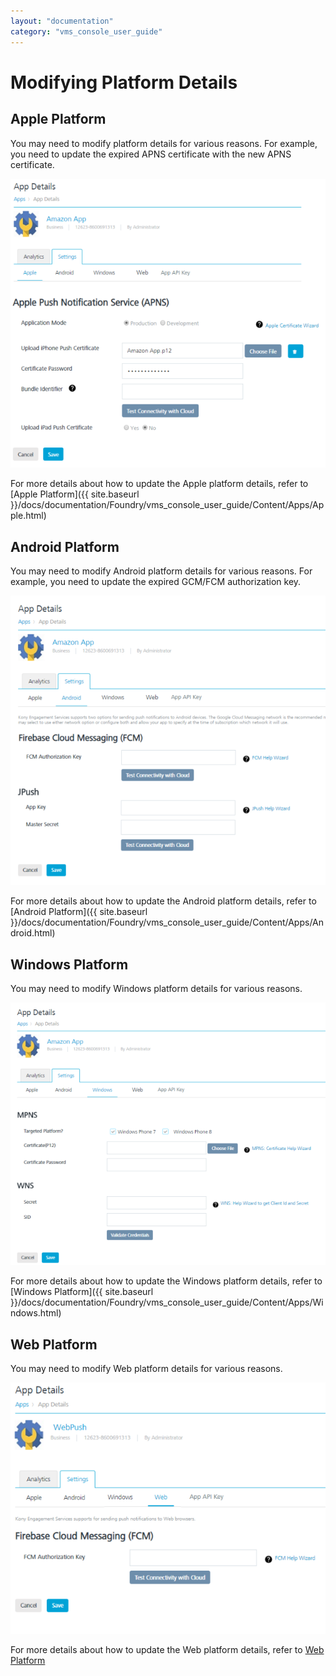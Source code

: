```yaml
---
layout: "documentation"
category: "vms_console_user_guide"
---
```

                            


Modifying Platform Details
==========================

Apple Platform
--------------

You may need to modify platform details for various reasons. For example, you need to update the expired APNS certificate with the new APNS certificate.

![](../Resources/Images/Overview/Apps/modifyapplepl_626x575.png)

For more details about how to update the Apple platform details, refer to [Apple Platform]({{ site.baseurl }}/docs/documentation/Foundry/vms_console_user_guide/Content/Apps/Apple.html)

Android Platform
----------------

You may need to modify Android platform details for various reasons. For example, you need to update the expired GCM/FCM authorization key.

![](../Resources/Images/Overview/Apps/modifyandroidpl_628x577.png)

For more details about how to update the Android platform details, refer to [Android Platform]({{ site.baseurl }}/docs/documentation/Foundry/vms_console_user_guide/Content/Apps/Android.html)

Windows Platform
----------------

You may need to modify Windows platform details for various reasons.

![](../Resources/Images/Overview/Apps/modifywindowspl_632x527.png)

For more details about how to update the Windows platform details, refer to [Windows Platform]({{ site.baseurl }}/docs/documentation/Foundry/vms_console_user_guide/Content/Apps/Windows.html)

Web Platform
------------

You may need to modify Web platform details for various reasons.

![](../Resources/Images/Overview/Apps/ModifyWebpl_634x506.png)

For more details about how to update the Web platform details, refer to [Web Platform](Web.html#Apps/Windows.html)
